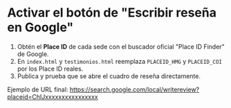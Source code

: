 # Activar el botón de "Escribir reseña en Google"

1) Obtén el **Place ID** de cada sede con el buscador oficial "Place ID Finder" de Google.
2) En `index.html` y `testimonios.html` reemplaza `PLACEID_HMG` y `PLACEID_COI` por los Place ID reales.
3) Publica y prueba que se abre el cuadro de reseña directamente.

Ejemplo de URL final:
https://search.google.com/local/writereview?placeid=ChIJxxxxxxxxxxxxxxxx
